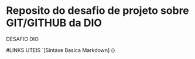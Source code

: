 # Reposito do desafio de projeto sobre GIT/GITHUB da DIO
DESAFIO DIO


#LINKS UTEIS
´[Sintaxe Basica Markdown] (}
